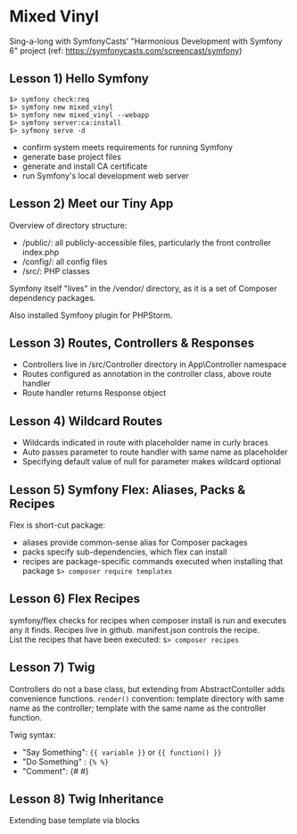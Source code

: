 # Mixed Vinyl
Sing-a-long with SymfonyCasts' "Harmonious Development with Symfony 6" project
(ref: https://symfonycasts.com/screencast/symfony)

## Lesson 1) Hello Symfony
```shell
$> symfony check:req
$> symfony new mixed_vinyl
$> symfony new mixed_vinyl --webapp
$> symfony server:ca:install
$> syfmony serve -d
```
* confirm system meets requirements for running Symfony
* generate base project files
* generate and install CA certificate
* run Symfony's local development web server


## Lesson 2) Meet our Tiny App
Overview of directory structure:
* /public/: all publicly-accessible files, particularly the front controller index.php
* /config/: all config files
* /src/: PHP classes

Symfony itself "lives" in the /vendor/ directory, as it is a set of Composer dependency packages.

Also installed Symfony plugin for PHPStorm.


## Lesson 3) Routes, Controllers & Responses
* Controllers live in /src/Controller directory in App\Controller namespace
* Routes configured as annotation in the controller class, above route handler 
* Route handler returns Response object
 

## Lesson 4) Wildcard Routes
* Wildcards indicated in route with placeholder name in curly braces
* Auto passes parameter to route handler with same name as placeholder
* Specifying default value of null for parameter makes wildcard optional


## Lesson 5) Symfony Flex: Aliases, Packs & Recipes
Flex is short-cut package:
* aliases provide common-sense alias for Composer packages
* packs specify sub-dependencies, which flex can install
* recipes are package-specific commands executed when installing that package 
`$> composer require templates`

## Lesson 6) Flex Recipes
symfony/flex checks for recipes when composer install is run and executes any it finds.
Recipes live in github. manifest.json controls the recipe.  
List the recipes that have been executed:
`$> composer recipes`

## Lesson 7) Twig
Controllers do not a base class, but extending from AbstractContoller adds convenience functions.
`render()` convention: template directory with same name as the controller; template with the same name as the controller function.

Twig syntax: 
* "Say Something": `{{ variable }}` or `{{ function() }}`
* "Do Something" : `{% %}`
* "Comment": {# #}


## Lesson 8) Twig Inheritance
Extending base template via blocks
